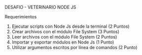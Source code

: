 DESAFIO - VETERINARIO NODE JS

Requerimientos
1. Ejecutar scripts con Node Js desde la terminal (2 Puntos)
2. Crear archivos con el módulo File System (3 Puntos)
3. Leer archivos con el módulo File System (2 Puntos)
4. Importar y exportar módulos en Node Js (1 Punto)
5. Utilizar argumentos escritos por línea de comandos (2 Punto)

